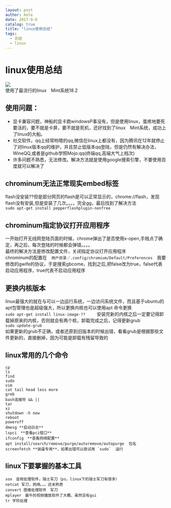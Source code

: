 ```yaml
---
layout: post
author: kele
date: 2017-9-8
catalog: true
title: "linux使用总结"
tags:
  - 总结
  - linux
---
```

# linux使用总结
![](http://or4d8nhvk.bkt.clouddn.com/17-9-9/83525564.jpg)   
使用了最流行的linux　Mint系统18.2　　
## 使用问题：
* 显卡兼容问题，神船的显卡跑windowsP事没有，但是使用linux，蛋疼地要死要活的，要不就是卡屏，要不就是死机，还好找到了linux　Mint系统，成功上了linux的大船。
* 社交软件。qq上经常哟嗯的qq,微信在linux上都没有，因为腾讯在12年就停止了对linux版本qq的维护，并且禁止低版本qq登陆，但是仍然有解决办法，WineQQ,或者是github学照Mojo:qq(终端qq,高端大气上档次)
* 许多问题不熟悉，无法修改。解决方法就是使用google搜索引擎，不要使用百度就可以解决了

## chrominum无法正常现实embed标签
flash没安装??但是部分网页的flash是可以正常显示的，chrome://flash，发现flash没有安装,但是安装了几次。。。。完全gg，最后找到了解决方法   
`sudo apt-get install pepperflashplugin-nonfree`    

## chrominum指定协议打开应用程序
一开始打开无线网登陆页面的时候，chrome弹出了是否使用x-open,手贱点了确定，再之后，每次登陆的时候都会弹错。。。。     
最终的解决方法是修改配置文件，关闭指定协议打开应用程序   
chrominum的配置在　`用户目录／.config/chromium/Default/Preferences`　我要修改的gwife的协议，于是搜索gbcome，找到之后,把false改为true，false代表启动应用程序，true代表不启动应用程序   

## 更换内核版本
linux最强大的就在与可以一边运行系统，一边访问系统文件，而且基于ubuntu的apt包管理也是超级强大，所以更换内核也可以使用apt 命令更换   
`sudo apt-get install linux-image-??`   　　
安装完新的内核之后一定要记得卸载掉原来的内核，否则就会有两个核，卸载完成之后，记得更新grub   
`sudo update-grub`     
如果更新的grub不正确，或者还原到旧版本的时候出错，看看grub是根据那些文件更新的，直接删掉，因为可能是卸载有残留导致的   

## linux常用的几个命令
    cp
    ls
    find
    sudo
    vim
    cat tail head less more
    greb
    bash连接符 && ||
    tar
    xz
    shutdown -h now
    reboot
    poweroff
    dmesg **启动日志**
    lspci　**查看pci借口**
    ifconfig　**查看网络配置**
    apt install/search/remove/purge/autoremove/autopurge  包名
    screenfetch **装逼专用**，如果出错可以尝试用 `sudo`  运行

## linux下要掌握的基本工具
    sox　音频处理软件，瑞士军刀（ps，linux下的瑞士军刀有很多）
    netcat 军刀，网络。。。还未熟悉
    convert 图像处理软件　军刀
    mplayer　最牛的视频播放软件了大概，虽然没有gui
    tr 字符处理
